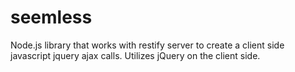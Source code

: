 seemless
========

Node.js library that works with restify server to create a client side javascript jquery ajax calls.   Utilizes jQuery on the client side.
